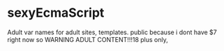 # sexyEcmaScript
Adult var names for adult sites, templates. public because i dont have $7 right now so WARNING ADULT CONTENT!!!18 plus only, 
